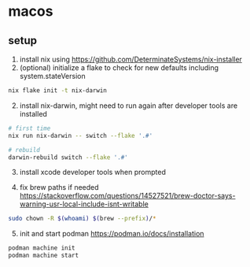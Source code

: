 # macos 

## setup
1. install nix using https://github.com/DeterminateSystems/nix-installer
1. (optional) initialize a flake to check for new defaults including system.stateVersion
```bash
nix flake init -t nix-darwin
```
2. install nix-darwin, might need to run again after developer tools are installed

```bash
# first time
nix run nix-darwin -- switch --flake '.#'

# rebuild
darwin-rebuild switch --flake '.#'

```
3. install xcode developer tools when prompted

4. fix brew paths if needed
https://stackoverflow.com/questions/14527521/brew-doctor-says-warning-usr-local-include-isnt-writable

```zsh
sudo chown -R $(whoami) $(brew --prefix)/*
```

5. init and start podman
https://podman.io/docs/installation
```zsh
podman machine init
podman machine start
```
